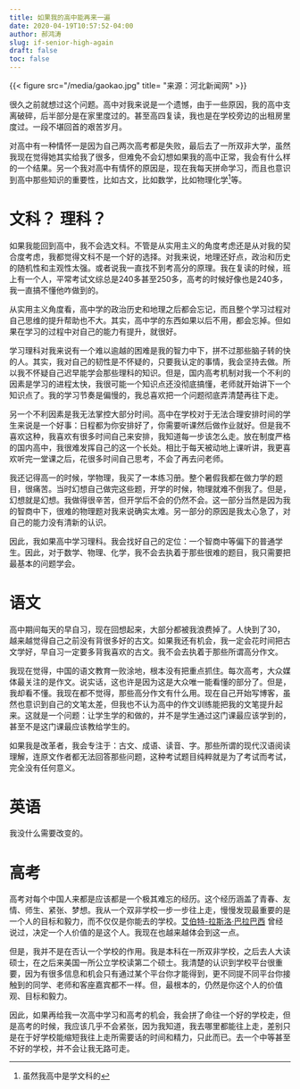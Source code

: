 ```yaml
---
title: 如果我的高中能再来一遍
date: 2020-04-19T10:57:52-04:00
author: 郝鸿涛
slug: if-senior-high-again
draft: false
toc: false
---
```

{{< figure src="/media/gaokao.jpg" title= "来源：河北新闻网" >}}


很久之前就想过这个问题。高中对我来说是一个遗憾，由于一些原因，我的高中支离破碎，后半部分是在家里度过的。甚至高四复读，我也是在学校旁边的出租房里度过。一段不堪回首的艰苦岁月。

对高中有一种情怀一是因为自己两次高考都是失败，最后去了一所双非大学，虽然我现在觉得她其实给我了很多，但难免不会幻想如果我的高中正常，我会有什么样的一个结果。另一个我对高中有情怀的原因是，现在我每天拼命学习，而且也意识到高中那些知识的重要性，比如古文，比如数学，比如物理化学[^1]等。

# 文科？ 理科？

如果我能回到高中，我不会选文科。不管是从实用主义的角度考虑还是从对我的契合度考虑，我都觉得文科不是一个好的选择。对我来说，地理还好点，政治和历史的随机性和主观性太强。或者说我一直找不到考高分的原理。我在复读的时候，班上有一个人，平常考试文综总是240多甚至250多，高考的时候好像也是240多，我一直搞不懂他咋做到的。

从实用主义角度看，高中学的政治历史和地理之后都会忘记，而且整个学习过程对自己思维的提升帮助也不大。其实，高中学的东西如果以后不用，都会忘掉。但如果在学习的过程中对自己的能力有提升，就很好。

学习理科对我来说有一个难以逾越的困难是我的智力中下，拼不过那些脑子转的快的人。其实，我对自己的韧性是不怀疑的，只要我认定的事情，我会坚持去做。所以我不怀疑自己迟早能学会那些理科的知识。但是，国内高考机制对我一个不利的因素是学习的进程太快，我很可能一个知识点还没彻底搞懂，老师就开始讲下一个知识点了。我的学习节奏是偏慢的，我总喜欢把一个问题彻底弄清楚再往下走。

另一个不利因素是我无法掌控大部分时间。高中在学校对于无法合理安排时间的学生来说是一个好事：日程都为你安排好了，你需要听课然后做作业就好。但是我不喜欢这种，我喜欢有很多时间自己来安排，我知道每一步该怎么走。放在制度严格的国内高中，我很难发挥自己的这一个长处。相比于每天被动地上课听讲，我更喜欢听完一堂课之后，花很多时间自己思考，不会了再去问老师。

我还记得高一的时候，学物理，我买了一本练习册。整个暑假我都在做力学的题目，很痛苦。当时幻想自己做完这些题，开学的时候，物理就难不倒我了。但是，幻想就是幻想。我做得很辛苦，但开学后不会的仍然不会。这一部分当然是因为我的智商中下，很难的物理题对我来说确实太难。另一部分的原因是我太心急了，对自己的能力没有清新的认识。

因此，我如果高中学习理科。我会找好自己的定位：一个智商中等偏下的普通学生。因此，对于数学、物理、化学，我不会去执着于那些很难的题目，我只需要把最基本的问题学会。

# 语文
高中期间每天的早自习，现在回想起来，大部分都被我浪费掉了。人快到了30，越来越觉得自己之前没有背很多好的古文。如果我还有机会，我一定会花时间把古文学好，早自习一定要多背我喜欢的古文。我不会去执着于那些所谓高分作文。

我现在觉得，中国的语文教育一败涂地，根本没有把重点抓住。每次高考，大众媒体最关注的是作文。说实话，这也许是因为这是大众唯一能看懂的部分了。但是，我却看不懂。我现在都不觉得，那些高分作文有什么用。现在自己开始写博客，虽然也意识到自己的文笔太差，但我也不认为高中的作文训练能把我的文笔提升起来。这就是一个问题：让学生学的和做的，并不是学生通过这门课最应该学到的，甚至不是这门课最应该教给学生的。

如果我是改革者，我会专注于：古文、成语、读音、字。那些所谓的现代汉语阅读理解，连原文作者都无法回答那些问题，这种考试题目纯粹就是为了考试而考试，完全没有任何意义。

# 英语
我没什么需要改变的。

# 高考
高考对每个中国人来都是应该都是一个极其难忘的经历。这个经历涵盖了青春、友情、师生、紧张、梦想。我从一个双非学校一步一步往上走，慢慢发现最重要的是一个人的目标和毅力，而不仅仅是你能去的学校。[艾伯特-拉斯洛·巴拉巴西](https://baike.baidu.com/item/%E8%89%BE%E4%BC%AF%E7%89%B9-%E6%8B%89%E6%96%AF%E6%B4%9B%C2%B7%E5%B7%B4%E6%8B%89%E5%B7%B4%E8%A5%BF/20835254) 曾经说过，决定一个人价值的是这个人。我现在也越来越体会到这一点。

但是，我并不是在否认一个学校的作用。我是本科在一所双非学校，之后去人大读硕士，在之后来美国一所公立学校读第二个硕士。我清楚的认识到学校平台很重要，因为有很多信息和机会只有通过某个平台你才能得到，更不同提不同平台你接触到的同学、老师和客座嘉宾都不一样。但，最根本的，仍然是你这个人的价值观、目标和毅力。

因此，如果再给我一次高中学习和高考的机会，我会拼了命往一个好的学校走，但是高考的时候，我应该几乎不会紧张，因为我知道，我去哪里都能往上走，差别只是在于好学校能缩短我往上走所需要话的时间和精力，只此而已。去一个中等甚至不好的学校，并不会让我无路可走。

[^1]: 虽然我高中是学文科的